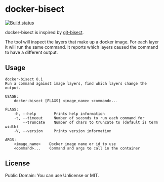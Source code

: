 # docker-bisect

[![Build status](https://ci.appveyor.com/api/projects/status/8af521nx5s7u14v3/branch/master?svg=true)](https://ci.appveyor.com/project/gilescope/docker-bisect/branch/master)

docker-bisect is inspired by [git-bisect](https://git-scm.com/docs/git-bisect).

The tool will inspect the layers that make up a docker image. For each layer it will run the same command. It reports which layers caused the command to have a different output.

## Usage

```
docker-bisect 0.1
Run a command against image layers, find which layers change the output.

USAGE:
    docker-bisect [FLAGS] <image_name> <command>...

FLAGS:
    -h, --help        Prints help information
    -t, --timeout     Number of seconds to run each command for
        --truncate    Number of chars to truncate to (default is term width)
    -V, --version     Prints version information

ARGS:
    <image_name>    Docker image name or id to use
    <command>...    Command and args to call in the container
```

## License

Public Domain: You can use Unlicense or MIT.
